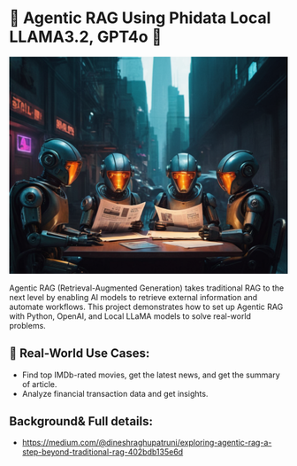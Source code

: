 # 🌟 Agentic RAG Using Phidata Local LLAMA3.2, GPT4o 🌟

![Project Logo](./img/AgenticRAG.png)

Agentic RAG (Retrieval-Augmented Generation) takes traditional RAG to the next level by enabling AI models to retrieve external information and automate workflows. This project demonstrates how to set up Agentic RAG with Python, OpenAI, and Local LLaMA models to solve real-world problems.

## 🚀 Real-World Use Cases:

- Find top IMDb-rated movies, get the latest news, and get the summary of article.
- Analyze financial transaction data and get insights.

## Background& Full details:

- https://medium.com/@dineshraghupatruni/exploring-agentic-rag-a-step-beyond-traditional-rag-402bdb135e6d
